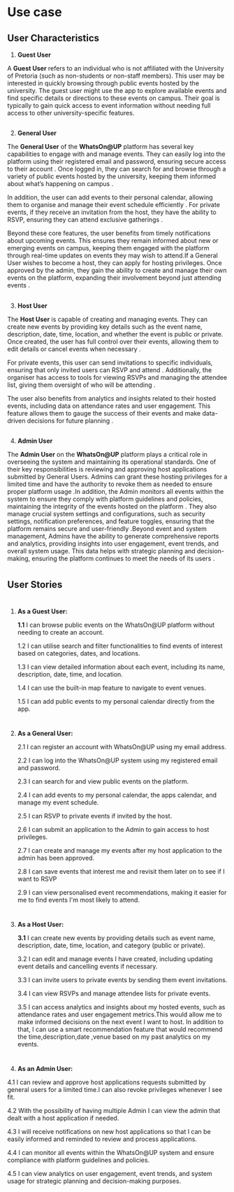 # Use case

## User Characteristics

1. **Guest User**

A **Guest User** refers to an individual who is not affiliated with the University of Pretoria (such as non-students or non-staff members). This user may be interested in quickly browsing through public events hosted by the university. The guest user might use the app to explore available events and find specific details or directions to these events on campus. Their goal is typically to gain quick access to event information without needing full access to other university-specific features.
##
2. **General User**

The **General User** of the **WhatsOn@UP** platform has several key capabilities to engage with and manage events. They can easily log into the platform using their registered email and password, ensuring secure access to their account . Once logged in, they can search for and browse through a variety of public events hosted by the university, keeping them informed about what’s happening on campus .

In addition, the user can add events to their personal calendar, allowing them to organise and manage their event schedule efficiently . For private events, if they receive an invitation from the host, they have the ability to RSVP, ensuring they can attend exclusive gatherings .

Beyond these core features, the user benefits from timely notifications about upcoming events. This ensures they remain informed about new or emerging events on campus, keeping them engaged with the platform through real-time updates on events they may wish to attend.If a General User wishes to become a host, they can apply for hosting privileges. Once approved by the admin, they gain the ability to create and manage their own events on the platform, expanding their involvement beyond just attending events .
##
3. **Host User**

The **Host User**  is capable of creating and managing events. They can create new events by providing key details such as the event name, description, date, time, location, and whether the event is public or private. Once created, the user has full control over their events, allowing them to edit details or cancel events when necessary .

For private events, this user can send invitations to specific individuals, ensuring that only invited users can RSVP and attend . Additionally, the organiser has access to tools for viewing RSVPs and managing the attendee list, giving them oversight of who will be attending .

The user also benefits from analytics and insights related to their hosted events, including data on attendance rates and user engagement. This feature allows them to gauge the success of their events and make data-driven decisions for future planning .
##
4. **Admin User**

The **Admin User** on the **WhatsOn@UP** platform plays a critical role in overseeing the system and maintaining its operational standards. One of their key responsibilities is reviewing and approving host applications submitted by General Users. Admins can grant these hosting privileges for a limited time and have the authority to revoke them as needed to ensure proper platform usage .In addition, the Admin monitors all events within the system to ensure they comply with platform guidelines and policies, maintaining the integrity of the events hosted on the platform . They also manage crucial system settings and configurations, such as security settings, notification preferences, and feature toggles, ensuring that the platform remains secure and user-friendly .Beyond event and system management, Admins have the ability to generate comprehensive reports and analytics, providing insights into user engagement, event trends, and overall system usage. This data helps with strategic planning and decision-making, ensuring the platform continues to meet the needs of its users .
##
#
## User Stories 
#
1. **As a Guest User:**

   **1.1**  I can browse public events on the WhatsOn@UP platform without needing to create an account.

   1.2 I can utilise search and filter functionalities to find events of interest based on categories, dates, and locations.

   1.3 I can view detailed information about each event, including its name, description, date, time, and location.

   1.4 I can use the built-in map feature to navigate to event venues.

   1.5 I can add public events to my personal calendar directly from the app.
   #

2. **As a General User:**

   2.1  I can register an account with WhatsOn@UP using my email address.

   2.2 I can log into the WhatsOn@UP system using my registered email and password.

   2.3 I can search for and view public events on the platform.

   2.4 I can add events to my personal calendar, the apps calendar, and manage my event schedule.

   2.5 I can RSVP to private events if invited by the host.

   2.6 I can submit an application to the Admin to gain access to host privileges.

   2.7 I can create and manage my events after my host application to the admin has been approved.

   2.8 I can save events that interest me and revisit them later on to see if I want to RSVP

   2.9 I can view personalised event recommendations, making it easier for me to find events I'm most likely to attend.
#
3. **As a Host User:**

   **3.1**  I can create new events by providing details such as event name, description, date, time, location, and category (public or private).

   3.2 I can edit and manage events I have created, including updating event details and cancelling events if necessary.

   3.3 I can invite users to private events by sending them event invitations.

   3.4 I can view RSVPs and manage attendee lists for private events.

   3.5 I can access analytics and insights about my hosted events, such as attendance rates and user engagement metrics.This would allow me to make informed decisions on the next event I want to host. In addition to that, I can use a smart recommendation feature that would recommend the time,description,date ,venue based on my past analytics on my events.
#
4.  **As an Admin User:**

   4.1 I can review and approve host applications requests submitted by general users for a limited time.I can also revoke privileges whenever I see fit.

   4.2 With the possibility of having multiple Admin I can view the admin that dealt with a host application if needed.

   4.3 I will receive notifications on new host applications so that I can be easily informed and reminded to review and process applications.

   4.4 I can monitor all events within the WhatsOn@UP system and ensure compliance with platform guidelines and policies.

   4.5 I can  view analytics on user engagement, event trends, and system usage for strategic planning and decision-making purposes.

### 